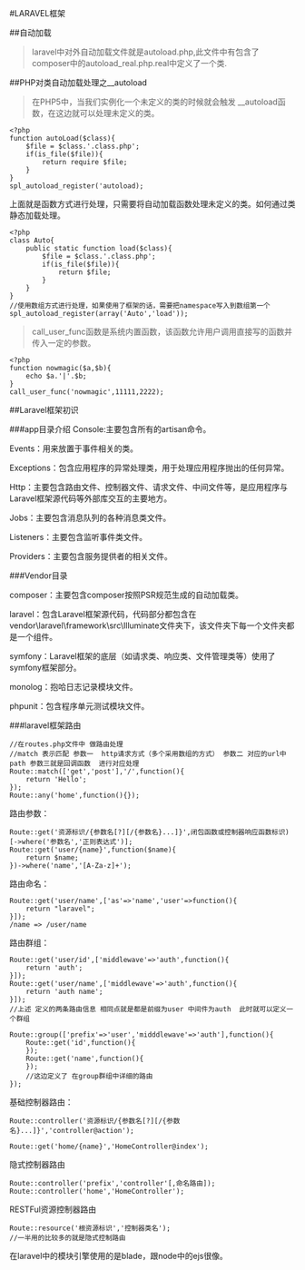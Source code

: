 #LARAVEL框架

##自动加载
>laravel中对外自动加载文件就是autoload.php,此文件中有包含了composer中的autoload_real.php.real中定义了一个类.

##PHP对类自动加载处理之__autoload
>在PHP5中，当我们实例化一个未定义的类的时候就会触发 __autoload函数，在这边就可以处理未定义的类。

```
<?php
function autoLoad($class){
	$file = $class.'.class.php';
	if(is_file($file)){
		return require $file;
	}
}
spl_autoload_register('autoload);

```
上面就是函数方式进行处理，只需要将自动加载函数处理未定义的类。如何通过类静态加载处理。

```
<?php 
class Auto{
	public static function load($class){
		$file = $class.'.class.php';
		if(is_file($file)){
			return $file;
		}
	}
}
//使用数组方式进行处理，如果使用了框架的话，需要把namespace写入到数组第一个
spl_autoload_register(array('Auto','load'));

```

>call_user_func函数是系统内置函数，该函数允许用户调用直接写的函数并传入一定的参数。

```
<?php
function nowmagic($a,$b){
	echo $a.'|'.$b;
}
call_user_func('nowmagic',11111,2222);
```
##Laravel框架初识

###app目录介绍
Console:主要包含所有的artisan命令。

Events：用来放置于事件相关的类。

Exceptions：包含应用程序的异常处理类，用于处理应用程序抛出的任何异常。

Http：主要包含路由文件、控制器文件、请求文件、中间文件等，是应用程序与Laravel框架源代码等外部库交互的主要地方。

Jobs：主要包含消息队列的各种消息类文件。

Listeners：主要包含监听事件类文件。

Providers：主要包含服务提供者的相关文件。


###Vendor目录

composer：主要包含composer按照PSR规范生成的自动加载类。

laravel：包含Laravel框架源代码，代码部分都包含在vendor\laravel\framework\src\Illuminate文件夹下，该文件夹下每一个文件夹都是一个组件。

symfony：Laravel框架的底层（如请求类、响应类、文件管理类等）使用了symfony框架部分。

monolog：抱哈日志记录模块文件。

phpunit：包含程序单元测试模块文件。

###laravel框架路由

```
//在routes.php文件中 做路由处理
//match 表示匹配 参数一  http请求方式（多个采用数组的方式） 参数二 对应的url中path 参数三就是回调函数  进行对应处理
Route::match(['get','post'],'/',function(){
	return 'Hello';
});
Route::any('home',function(){});
```
路由参数：

```
Route::get('资源标识/{参数名[?][/{参数名}...]}',闭包函数或控制器响应函数标识)
[->where('参数名','正则表达式')];
Route::get('user/{name}',function($name){
	return $name;
})->where('name','[A-Za-z]+');

```
路由命名：

```
Route::get('user/name',['as'=>'name','user'=>function(){
	return "laravel";
}]);
/name => /user/name
```

路由群组：

```
Route::get('user/id',['middlewave'=>'auth',function(){
	return 'auth';
}]);
Route::get('user/name',['middlewave'=>'auth',function(){
	return 'auth name';
}]);
//上述 定义的两条路由信息 相同点就是都是前缀为user 中间件为auth  此时就可以定义一个群组

Route::group(['prefix'=>'user','midddlewave'=>'auth'],function(){
	Route::get('id',function(){
	});
	Route::get('name',function(){
	});
	//这边定义了 在group群组中详细的路由
});
```

基础控制器路由：

```
Route::controller('资源标识/{参数名[?][/{参数名}...]}','controller@action');

Route::get('home/{name}','HomeController@index');
```

隐式控制器路由

```
Route::controller('prefix','controller'[,命名路由]);
Route::controller('home','HomeController');
```

RESTFul资源控制器路由

```
Route::resource('根资源标识','控制器类名');
//一半用的比较多的就是隐式控制路由
```

在laravel中的模块引擎使用的是blade，跟node中的ejs很像。



